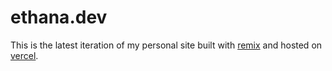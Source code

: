# ethana.dev

This is the latest iteration of my personal site built with [remix](https://remix.run/) and hosted on [vercel](https://vercel.com/).
